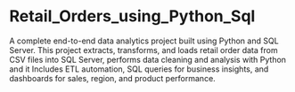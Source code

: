 # Retail_Orders_using_Python_Sql
A complete end-to-end data analytics project built using Python and SQL Server. This project extracts, transforms, and loads retail order data from CSV files into SQL Server, performs data cleaning and analysis with Python and it Includes ETL automation, SQL queries for business insights, and dashboards for sales, region, and product performance.
